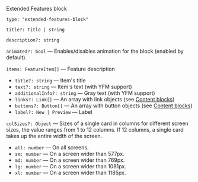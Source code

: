 Extended Features block

`type: "extended-features-block"`

`title?: Title | string`

`description?: string`

`animated?: bool` — Enables/disables animation for the block (enabled by default).

`items: FeatureItem[]` — Feature description

- `title?: string` — Item's title
- `text?: string` — Item's text (with YFM support)
- `additionalInfo?: string` — Gray text (with YFM support)
- `links?: Link[]` — An array with link objects (see [Content blocks](?path=/story/information--common-types&viewMode=docs))
- `buttons?: Button[]` — An array with button objects (see [Content blocks](?path=/story/information--common-types&viewMode=docs))
- `label?: New | Preview` — Label

`colSizes?: Object` — Sizes of a single card in columns for different screen sizes, the value ranges from 1 to 12 columns. If 12 columns, a single card takes up the entire width of the screen.

- `all: number` — On all screens.
- `sm: number` — On a screen wider than 577px.
- `md: number` — On a screen wider than 769px.
- `lg: number` — On a screen wider than 1081px.
- `xl: number` — On a screen wider than 1185px.
